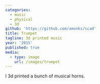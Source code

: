 ```yaml
---
categories:
  - music
  - physical
  - 3d
github: 'https://github.com/amonks/scad'
title: Trumpet
tagline: 3d printed music
year: '2015'
published: true
media:
  - type: image
    url: /images/trumpet
---
```

I 3d printed a bunch of musical horns.